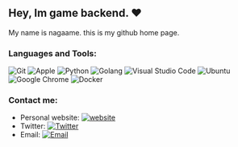 ## Hey, Im game backend. ❤️
My name is nagaame. this is my github home page.

### Languages and Tools:

![Git](https://img.shields.io/badge/Git-F05032?style=flat-square&logo=Git&logoColor=white)
![Apple](https://img.shields.io/badge/iPhone_and_MacBook-999999?style=flat-square&logo=Apple&logoColor=white)
![Python](https://img.shields.io/badge/Python-3776AB?style=flat-square&logo=Python&logoColor=white)
![Golang](https://img.shields.io/badge/Golang-00ADD8?style=flat-square&logo=Go&logoColor=white)
![Visual Studio Code](https://img.shields.io/badge/Visual_Studio_Code-007ACC?style=flat-square&logo=Visual-Studio-Code&logoColor=white)
![Ubuntu](https://img.shields.io/badge/Ubuntu-E95420?style=flat-square&logo=Ubuntu&logoColor=white)
![Google Chrome](https://img.shields.io/badge/Google_Chrome-4285F4?style=flat-square&logo=Google-Chrome&logoColor=white)
![Docker](https://img.shields.io/badge/Docker-2496ED?style=flat-square&logo=Docker&logoColor=white)

### Contact me:

- Personal website: [![website](https://img.shields.io/badge/https://kanda.me-3693F3?style=flat-square&logo=icloud&logoColor=white)](https://kanda.me)
- Twitter: [![Twitter](https://img.shields.io/badge/@kandanagaame-1DA1F2?style=flat-square&logo=twitter&logoColor=white)](https://twitter.com/kandanagaame) 
- Email: [![Email](https://img.shields.io/badge/sanweishuzu@gmail.com-D14836?style=flat-square&logo=gmail&logoColor=white)](mailto:sanweishuzu@gmail.com)
